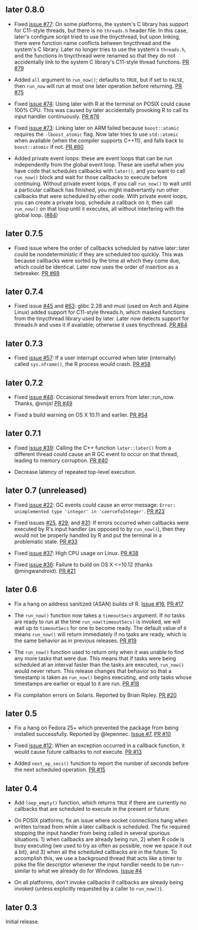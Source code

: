 ## later 0.8.0

* Fixed [issue #77](https://github.com/r-lib/later/issues/77): On some platforms, the system's C library has support for C11-style threads, but there is no `threads.h` header file. In this case, later's configure script tried to use the tinycthread, but upon linking, there were function name conflicts between tinycthread and the system's C library. Later no longer tries to use the system's `threads.h`, and the functions in tinycthread were renamed so that they do not accidentally link to the system C library's C11-style thread functions. [PR #79](https://github.com/r-lib/later/pull/79)

* Added `all` argument to `run_now()`; defaults to `TRUE`, but if set to `FALSE`, then `run_now` will run at most one later operation before returning. [PR #75](https://github.com/r-lib/later/pull/75)

* Fixed [issue #74](https://github.com/r-lib/later/issues/74): Using later with R at the terminal on POSIX could cause 100% CPU. This was caused by later accidentally provoking R to call its input handler continuously. [PR #76](https://github.com/r-lib/later/pull/76)

* Fixed [issue #73](https://github.com/r-lib/later/issues/73): Linking later on ARM failed because `boost::atomic` requires the `-lboost_atomic` flag. Now later tries to use `std::atomic` when available (when the compiler supports C++11), and falls back to `boost::atomic` if not. [PR #80](https://github.com/r-lib/later/pull/80)

* Added private event loops: these are event loops that can be run independently from the global event loop. These are useful when you have code that schedules callbacks with `later()`, and you want to call `run_now()` block and wait for those callbacks to execute before continuing. Without private event loops, if you call `run_now()` to wait until a particular callback has finished, you might inadvertantly run other callbacks that were scheduled by other code. With private event loops, you can create a private loop, schedule a callback on it, then call `run_now()` on that loop until it executes, all without interfering with the global loop. ([#84](https://github.com/r-lib/later/pull/84))

## later 0.7.5

* Fixed issue where the order of callbacks scheduled by native later::later could be nondeterministic if they are scheduled too quickly. This was because callbacks were sorted by the time at which they come due, which could be identical. Later now uses the order of insertion as a tiebreaker. [PR #69](https://github.com/r-lib/later/pull/69)

## later 0.7.4

* Fixed issue [#45](https://github.com/r-lib/later/issues/45) and [#63](https://github.com/r-lib/later/issues/63): glibc 2.28 and musl (used on Arch and Alpine Linux) added support for C11-style threads.h, which masked functions from the tinycthread library used by later. Later now detects support for threads.h and uses it if available; otherwise it uses tinycthread. [PR #64](https://github.com/r-lib/later/pull/64)

## later 0.7.3

* Fixed [issue #57](https://github.com/r-lib/later/issues/57): If a user interrupt occurred when later (internally) called `sys.nframe()`, the R process would crash. [PR #58](https://github.com/r-lib/later/pull/58)

## later 0.7.2

* Fixed [issue #48](https://github.com/r-lib/later/issues/48): Occasional timedwait errors from later::run_now. Thanks, @vnijs! [PR #49](https://github.com/r-lib/later/pull/49)

* Fixed a build warning on OS X 10.11 and earlier. [PR #54](https://github.com/r-lib/later/pull/54)

## later 0.7.1

* Fixed [issue #39](https://github.com/r-lib/later/issues/39): Calling the C++ function `later::later()` from a different thread could cause an R GC event to occur on that thread, leading to memory corruption. [PR #40](https://github.com/r-lib/later/pull/40)

* Decrease latency of repeated top-level execution.

## later 0.7 (unreleased)

* Fixed [issue #22](https://github.com/r-lib/later/issues/22): GC events could cause an error message: `Error: unimplemented type 'integer' in 'coerceToInteger'`. [PR #23](https://github.com/r-lib/later/pull/23)

* Fixed issues [#25](https://github.com/r-lib/later/issues/25), [#29](https://github.com/r-lib/later/issues/29), and [#31](https://github.com/r-lib/later/issues/31): If errors occurred when callbacks were executed by R's input handler (as opposed to by `run_now()`), then they would not be properly handled by R and put the terminal in a problematic state. [PR #33](https://github.com/r-lib/later/pull/33)

* Fixed [issue #37](https://github.com/r-lib/later/issues/37): High CPU usage on Linux. [PR #38](https://github.com/r-lib/later/pull/38)

* Fixed [issue #36](https://github.com/r-lib/later/issues/36): Failure to build on OS X <=10.12 (thanks @mingwandroid). [PR #21](https://github.com/r-lib/later/pull/21)

## later 0.6

* Fix a hang on address sanitized (ASAN) builds of R. [Issue #16](https://github.com/r-lib/later/issues/16), [PR #17](https://github.com/r-lib/later/pull/17)

* The `run_now()` function now takes a `timeoutSecs` argument. If no tasks are ready to run at the time `run_now(timeoutSecs)` is invoked, we will wait up to `timeoutSecs` for one to become ready. The default value of `0` means `run_now()` will return immediately if no tasks are ready, which is the same behavior as in previous releases. [PR #19](https://github.com/r-lib/later/pull/19)

* The `run_now()` function used to return only when it was unable to find any more tasks that were due. This means that if tasks were being scheduled at an interval faster than the tasks are executed, `run_now()` would never return. This release changes that behavior so that a timestamp is taken as `run_now()` begins executing, and only tasks whose timestamps are earlier or equal to it are run. [PR #18](https://github.com/r-lib/later/pull/18)

* Fix compilation errors on Solaris. Reported by Brian Ripley. [PR #20](https://github.com/r-lib/later/pull/20)

## later 0.5

* Fix a hang on Fedora 25+ which prevented the package from being installed successfully. Reported by @lepennec. [Issue #7](https://github.com/r-lib/later/issues/7), [PR #10](https://github.com/r-lib/later/pull/10)

* Fixed [issue #12](https://github.com/r-lib/later/issues/12): When an exception occurred in a callback function, it would cause future callbacks to not execute. [PR #13](https://github.com/r-lib/later/pull/13)

* Added `next_op_secs()` function to report the number of seconds before the next scheduled operation. [PR #15](https://github.com/r-lib/later/pull/15)

## later 0.4

* Add `loop_empty()` function, which returns `TRUE` if there are currently no callbacks that are scheduled to execute in the present or future.

* On POSIX platforms, fix an issue where socket connections hang when written to/read from while a later callback is scheduled. The fix required stopping the input handler from being called in several spurious situations: 1) when callbacks are already being run, 2) when R code is busy executing (we used to try as often as possible, now we space it out a bit), and 3) when all the scheduled callbacks are in the future. To accomplish this, we use a background thread that acts like a timer to poke the file descriptor whenever the input handler needs to be run--similar to what we already do for Windows. [Issue #4](https://github.com/r-lib/later/issues/4)

* On all platforms, don't invoke callbacks if callbacks are already being invoked (unless explicitly requested by a caller to `run_now()`).


## later 0.3

Initial release.
